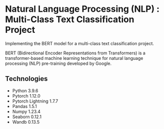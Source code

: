 # Natural Language Processing (NLP) : Multi-Class Text Classification Project

Implementing the BERT model for a multi-class text classification project. 

BERT (Bidirectional Encoder Representations from Transformers) is a transformer-based machine learning technique for natural language processing (NLP) pre-training developed by Google. 


## Technologies
- Python 3.9.6
- Pytorch 1.12.0
- Pytorch Lightning 1.7.7
- Pandas 1.5.1
- Numpy 1.23.4
- Seaborn 0.12.1
- Wandb 0.13.5
